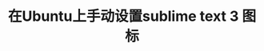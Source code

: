 ---
layout: post
title: 在Ubuntu上手动设置sublime text 3 图标
categories: [环境搭建]
tags: [Ubuntu, Sublime Text 3]
fullview: true
comments: true
---